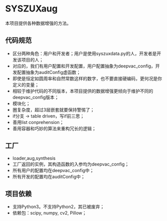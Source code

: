 # SYSZUXaug
本项目提供各种数据增强的方法。

## 代码规范
- 区分两种角色：用户和开发者；用户是使用syszuxdata.py的人，开发者是开发该项目的人；
- 对应的，我们有用户配置和开发配置，用户配置抽象为deepvac_config，开发配置抽象为auditConfig虚函数；
- 即使是恒定如圆周率和自然常数这样的数字，也不要直接硬编码，更何况是你定义的变量；
- 相较于维护代码的不同版本，本项目提供的数据增强更倾向于维护不同的deepvac_config版本；
- 模块化；
- 圈复杂度，超过3层嵌套就要保持警惕了；
- if分支  -> table driven，写if前三思；
- 善用list conprehension；
- 善用容器和巧妙的算法来重构冗长的逻辑；


## 工厂
- loader,aug,synthesis
- 工厂返回的实例，其构造函数的入参均为deepvac_config；
- 所有用户的配置均在deepvac_config中；
- 所有开发的配置均在auditConfig中；


## 项目依赖
- 支持Python3。不支持Python2，其已被废弃；
- 依赖包：scipy, numpy, cv2, Pillow；


